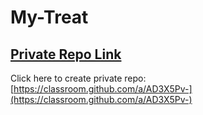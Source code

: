 # My-Treat

## [Private Repo Link](https://github.com/Programming-Hero-Web-Course4/lucky-one-nagimuddin.git)
Click here to create private repo: [https://classroom.github.com/a/AD3X5Pv-](https://classroom.github.com/a/AD3X5Pv-)
